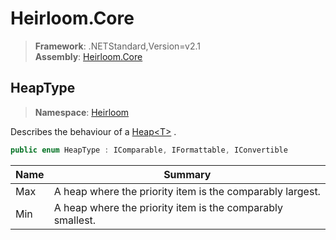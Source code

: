 # Heirloom.Core

> **Framework**: .NETStandard,Version=v2.1  
> **Assembly**: [Heirloom.Core][0]  

## HeapType

> **Namespace**: [Heirloom][0]  

Describes the behaviour of a [Heap\<T>][1] .

```cs
public enum HeapType : IComparable, IFormattable, IConvertible
```

| Name | Summary                                                    |
|------|------------------------------------------------------------|
| Max  | A heap where the priority item is the comparably largest.  |
| Min  | A heap where the priority item is the comparably smallest. |
[0]: ../Heirloom.Core.md
[1]: Heirloom.Heap[T].md
